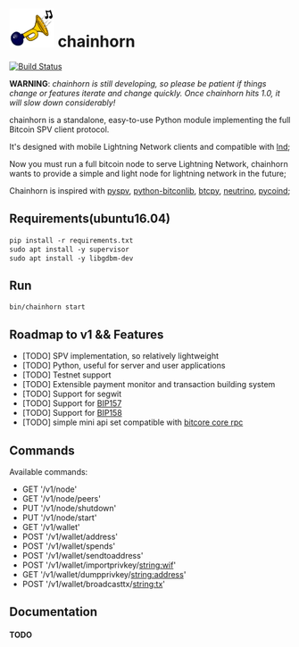 # <img src="resource/logo.png" width=80 /> chainhorn

[![Build Status](https://travis-ci.org/brain-zhang/chainhorn.svg?branch=master)](https://travis-ci.org/brain-zhang/chainhorn)

__WARNING__: *chainhorn is still developing, so please be patient if things change or features iterate and change quickly. Once chainhorn hits 1.0, it will slow down considerably!*

chainhorn is a standalone, easy-to-use Python module implementing the full Bitcoin SPV client protocol.

It's designed with mobile Lightning Network clients and compatible with [lnd](https://github.com/lightningnetwork/lnd);

Now you must run a full bitcoin node to serve Lightning Network, chainhorn wants to provide a simple and light node for lightning network in the future;

Chainhorn is inspired with [pyspv](https://github.com/sarchar/pyspv), [python-bitconlib](https://github.com/petertodd/python-bitcoinlib), [btcpy](https://github.com/chainside/btcpy), [neutrino](https://github.com/lightninglabs/neutrino), [pycoind](https://github.com/ricmoo/pycoind);

## Requirements(ubuntu16.04)

```
pip install -r requirements.txt
sudo apt install -y supervisor
sudo apt install -y libgdbm-dev
```

## Run

```
bin/chainhorn start
```


## Roadmap to v1 && Features

* [TODO] SPV implementation, so relatively lightweight
* [TODO] Python, useful for server and user applications
* [TODO] Testnet support
* [TODO] Extensible payment monitor and transaction building system
* [TODO] Support for segwit
* [TODO] Support for [BIP157](https://github.com/bitcoin/bips/blob/master/bip-0157.mediawiki)
* [TODO] Support for [BIP158](https://github.com/bitcoin/bips/blob/master/bip-0158.mediawiki)
* [TODO] simple mini api set compatible with [bitcore core rpc](https://bitcoincore.org/en/doc/0.18.0/)


## Commands

Available commands:

* GET   '/v1/node'
* GET   '/v1/node/peers'
* PUT   '/v1/node/shutdown'
* PUT   '/v1/node/start'
* GET   '/v1/wallet'
* POST  '/v1/wallet/address'
* POST  '/v1/wallet/spends'
* POST  '/v1/wallet/sendtoaddress'
* POST  '/v1/wallet/importprivkey/<string:wif>'
* GET   '/v1/wallet/dumpprivkey/<string:address>'
* POST  '/v1/wallet/broadcasttx/<string:tx>'

## Documentation

#### TODO
